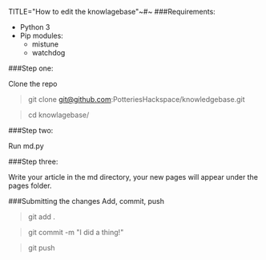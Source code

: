 TITLE="How to edit the knowlagebase"~#~
###Requirements:

- Python 3
- Pip modules:
    - mistune
    - watchdog  

###Step one:

Clone the repo 
> git clone git@github.com:PotteriesHackspace/knowledgebase.git

> cd knowlagebase/

###Step two:

Run md.py

###Step three:

Write your article in the md directory, your new pages will appear under the pages folder.

###Submitting the changes
Add, commit, push

> git add .

> git commit -m "I did a thing!"

> git push
